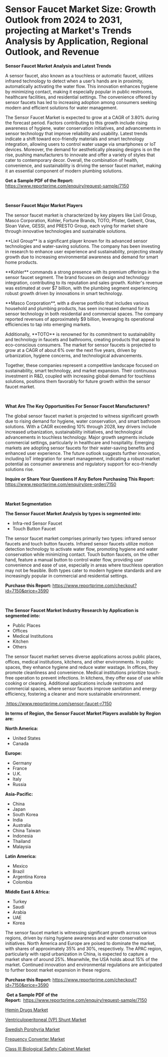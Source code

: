 <p><h1>Sensor Faucet Market Size: Growth Outlook from 2024 to 2031, projecting at Market's Trends Analysis by Application, Regional Outlook, and Revenue</h1></p><p><strong>Sensor Faucet Market Analysis and Latest Trends</strong></p>
<p><p>A sensor faucet, also known as a touchless or automatic faucet, utilizes infrared technology to detect when a user’s hands are in proximity, automatically activating the water flow. This innovation enhances hygiene by minimizing contact, making it especially popular in public restrooms, healthcare facilities, and residential settings. The convenience offered by sensor faucets has led to increasing adoption among consumers seeking modern and efficient solutions for water management.</p><p>The Sensor Faucet Market is expected to grow at a CAGR of 3.80% during the forecast period. Factors contributing to this growth include rising awareness of hygiene, water conservation initiatives, and advancements in sensor technology that improve reliability and usability. Latest trends indicate a shift toward eco-friendly materials and smart technology integration, allowing users to control water usage via smartphones or IoT devices. Moreover, the demand for aesthetically pleasing designs is on the rise, pushing manufacturers to innovate and offer a variety of styles that cater to contemporary decor. Overall, the combination of health, convenience, and sustainability is driving the sensor faucet market, making it an essential component of modern plumbing solutions.</p></p>
<p><strong>Get a Sample PDF of the Report:&nbsp;</strong> <a href="https://www.reportprime.com/enquiry/request-sample/7150">https://www.reportprime.com/enquiry/request-sample/7150</a></p>
<p>&nbsp;</p>
<p><strong>Sensor Faucet Major Market Players</strong></p>
<p><p>The sensor faucet market is characterized by key players like Lixil Group, Masco Corporation, Kohler, Fortune Brands, TOTO, Pfister, Geberit, Oras, Sloan Valve, GESSI, and PRESTO Group, each vying for market share through innovative technologies and sustainable solutions.</p><p>**Lixil Group** is a significant player known for its advanced sensor technologies and water-saving solutions. The company has been investing in research to enhance user experience and sustainability, projecting steady growth due to increasing environmental awareness and demand for smart home products.</p><p>**Kohler** commands a strong presence with its premium offerings in the sensor faucet segment. The brand focuses on design and technology integration, contributing to its reputation and sales growth. Kohler's revenue was estimated at over $7 billion, with the plumbing segment experiencing robust growth driven by innovations in smart technology.</p><p>**Masco Corporation**, with a diverse portfolio that includes various household and plumbing products, has seen increased demand for its sensor technology in both residential and commercial spaces. The company reported revenues of approximately $9 billion, leveraging its operational efficiencies to tap into emerging markets.</p><p>Additionally, **TOTO** is renowned for its commitment to sustainability and technology in faucets and bathrooms, creating products that appeal to eco-conscious consumers. The market for sensor faucets is projected to grow at a CAGR of about 6% over the next five years, driven by urbanization, hygiene concerns, and technological advancements.</p><p>Together, these companies represent a competitive landscape focused on sustainability, smart technology, and market expansion. Their continuous investment in R&D, coupled with increasing global demand for touchless solutions, positions them favorably for future growth within the sensor faucet market.</p></p>
<p>&nbsp;</p>
<p><strong>What Are The Key Opportunities For Sensor Faucet Manufacturers?</strong></p>
<p><p>The global sensor faucet market is projected to witness significant growth due to rising demand for hygiene, water conservation, and smart bathroom solutions. With a CAGR exceeding 10% through 2028, key drivers include increased urbanization, sustainability initiatives, and technological advancements in touchless technology. Major growth segments include commercial settings, particularly in healthcare and hospitality. Emerging markets are adopting sensor faucets for their water-saving benefits and enhanced user experience. The future outlook suggests further innovation, including IoT integration for smart management, indicating a robust market potential as consumer awareness and regulatory support for eco-friendly solutions rise.</p></p>
<p><strong>Inquire or Share Your Questions If Any Before Purchasing This Report:</strong> <a href="https://www.reportprime.com/enquiry/pre-order/7150">https://www.reportprime.com/enquiry/pre-order/7150</a></p>
<p>&nbsp;</p>
<p><strong>Market Segmentation</strong></p>
<p><strong>The Sensor Faucet Market Analysis by types is segmented into:</strong></p>
<p><ul><li>Infra-red Sensor Faucet</li><li>Touch Button Faucet</li></ul></p>
<p><p>The sensor faucet market comprises primarily two types: infrared sensor faucets and touch button faucets. Infrared sensor faucets utilize motion detection technology to activate water flow, promoting hygiene and water conservation while minimizing contact. Touch button faucets, on the other hand, feature a manual button to control water flow, providing user convenience and ease of use, especially in areas where touchless operation may not be feasible. Both types cater to modern hygiene standards and are increasingly popular in commercial and residential settings.</p></p>
<p><strong>Purchase this Report:&nbsp;</strong><a href="https://www.reportprime.com/checkout?id=7150&price=3590">https://www.reportprime.com/checkout?id=7150&price=3590</a></p>
<p>&nbsp;</p>
<p><strong>The Sensor Faucet Market Industry Research by Application is segmented into:</strong></p>
<p><ul><li>Public Places</li><li>Offices</li><li>Medical Institutions</li><li>Kitchen</li><li>Others</li></ul></p>
<p><p>The sensor faucet market serves diverse applications across public places, offices, medical institutions, kitchens, and other environments. In public spaces, they enhance hygiene and reduce water wastage. In offices, they promote cleanliness and convenience. Medical institutions prioritize touch-free operation to prevent infections. In kitchens, they offer ease of use while cooking or cleaning. Additional applications include restrooms and commercial spaces, where sensor faucets improve sanitation and energy efficiency, fostering a cleaner and more sustainable environment.</p></p>
<p><a href="https://www.reportprime.com/sensor-faucet-r7150">&nbsp;https://www.reportprime.com/sensor-faucet-r7150</a></p>
<p><strong>In terms of Region, the Sensor Faucet Market Players available by Region are:</strong></p>
<p>
    <p> <strong> North America: </strong>
        <ul>
            <li>United States</li>
            <li>Canada</li>
        </ul>
        </p> 
    <p> <strong> Europe: </strong>
        <ul>
            <li>Germany</li>
            <li>France</li>
            <li>U.K.</li>
            <li>Italy</li>
            <li>Russia</li>
        </ul>
        </p> 
    <p> <strong> Asia-Pacific: </strong>
        <ul>
            <li>China</li>
            <li>Japan</li>
            <li>South Korea</li>
            <li>India</li>
            <li>Australia</li>
            <li>China Taiwan</li>
            <li>Indonesia</li>
            <li>Thailand</li>
            <li>Malaysia</li>
        </ul>
        </p> 
    <p> <strong> Latin America: </strong>
        <ul>
            <li>Mexico</li>
            <li>Brazil</li>
            <li>Argentina Korea</li>
            <li>Colombia</li>
        </ul>
        </p> 
    <p> <strong> Middle East & Africa: </strong>
        <ul>
            <li>Turkey</li>
            <li>Saudi</li>
            <li>Arabia</li>
            <li>UAE</li>
            <li>Korea</li>
        </ul>
    </p>
    </p>
<p><p>The sensor faucet market is witnessing significant growth across various regions, driven by rising hygiene awareness and water conservation initiatives. North America and Europe are poised to dominate the market, with shares of approximately 35% and 30%, respectively. The APAC region, particularly with rapid urbanization in China, is expected to capture a market share of around 25%. Meanwhile, the USA holds about 15% of the market. Continued innovation and environmental regulations are anticipated to further boost market expansion in these regions.</p></p>
<p><strong>Purchase this Report: </strong><a href="https://www.reportprime.com/checkout?id=7150&price=3590">https://www.reportprime.com/checkout?id=7150&price=3590</a></p>
<p>&nbsp;<strong>Get a Sample PDF of the Report:&nbsp;&nbsp;</strong><a href="https://www.reportprime.com/enquiry/request-sample/7150">https://www.reportprime.com/enquiry/request-sample/7150</a></p>
<p><strong></strong></p>
<p><p><a href="https://www.linkedin.com/pulse/mapping-hemin-drugs-market-trends-challenges-breakthroughs-v6kue?trackingId=SVYtPZQXRniv%2BHgaakb6zw%3D%3D">Hemin Drugs Market</a></p><p><a href="https://issuu.com/reportprime-2/docs/ventriculoperitoneal-vp-shunt-marke_f69931c535b256">Ventriculoperitoneal (VP) Shunt Market</a></p><p><a href="https://www.linkedin.com/pulse/swedish-porphyria-market-overview-regional-outlook-competitive-nlvwe?trackingId=7bwxW2kfTtiKqE2xfWY4kw%3D%3D">Swedish Porphyria Market</a></p><p><a href="https://github.com/arionmp/Market-Research-Report-List-5/blob/main/frequency-converter-market.md">Frequency Converter Market</a></p><p><a href="https://medium.com/@trameciabutler45/class-iii-biological-safety-cabinet-market-size-market-segmentation-market-trends-and-growth-e5d503dc3890">Class III Biological Safety Cabinet Market</a></p></p>